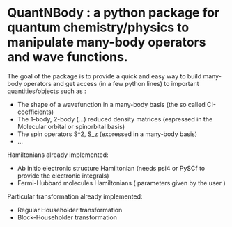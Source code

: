 
# QuantNBody : a python package for quantum chemistry/physics to manipulate many-body operators and wave functions.

The goal of the package is to provide a quick and easy way to build many-body operators and get access
(in a few python lines) to important quantities/objects such as :
 
- The shape of a wavefunction in a many-body basis (the so called CI-coefficients)
- The 1-body, 2-body (...) reduced density matrices (espressed in the Molecular orbital or spinorbital basis)
- The spin operators S^2, S_z (expressed in a many-body basis)
- ...
 
 
Hamiltonians already implemented:

- Ab initio electronic structure Hamiltonian (needs psi4 or PySCf to provide the electronic integrals)
- Fermi-Hubbard molecules Hamiltonians ( parameters given by the user )


Particular transformation already implemented:

- Regular Householder transformation
- Block-Householder transformation 
 
